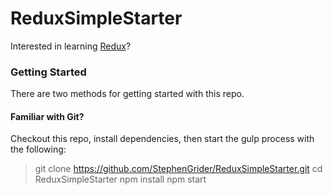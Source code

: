 # ReduxSimpleStarter

Interested in learning [Redux](https://www.udemy.com/react-redux/)?

### Getting Started

There are two methods for getting started with this repo.

#### Familiar with Git?
Checkout this repo, install dependencies, then start the gulp process with the following:

> git clone https://github.com/StephenGrider/ReduxSimpleStarter.git
> cd ReduxSimpleStarter
> npm install
> npm start
